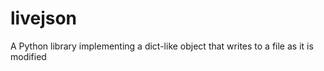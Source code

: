 # livejson
A Python library implementing a dict-like object that writes to a file as it is modified
